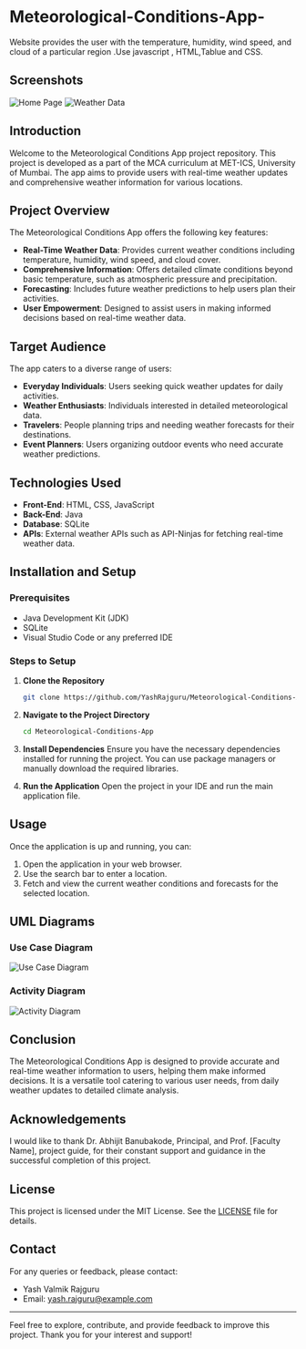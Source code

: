 # Meteorological-Conditions-App-
Website provides the user with the temperature, humidity, wind speed, and cloud of a particular region .Use javascript , HTML,Tablue and CSS.

## Screenshots

![Home Page](screenshots/home_page.png)
![Weather Data](screenshots/weather_data.png)

## Introduction

Welcome to the Meteorological Conditions App project repository. This project is developed as a part of the MCA curriculum at MET-ICS, University of Mumbai. The app aims to provide users with real-time weather updates and comprehensive weather information for various locations.

## Project Overview

The Meteorological Conditions App offers the following key features:

- **Real-Time Weather Data**: Provides current weather conditions including temperature, humidity, wind speed, and cloud cover.
- **Comprehensive Information**: Offers detailed climate conditions beyond basic temperature, such as atmospheric pressure and precipitation.
- **Forecasting**: Includes future weather predictions to help users plan their activities.
- **User Empowerment**: Designed to assist users in making informed decisions based on real-time weather data.

## Target Audience

The app caters to a diverse range of users:

- **Everyday Individuals**: Users seeking quick weather updates for daily activities.
- **Weather Enthusiasts**: Individuals interested in detailed meteorological data.
- **Travelers**: People planning trips and needing weather forecasts for their destinations.
- **Event Planners**: Users organizing outdoor events who need accurate weather predictions.

## Technologies Used

- **Front-End**: HTML, CSS, JavaScript
- **Back-End**: Java
- **Database**: SQLite
- **APIs**: External weather APIs such as API-Ninjas for fetching real-time weather data.

## Installation and Setup

### Prerequisites

- Java Development Kit (JDK)
- SQLite
- Visual Studio Code or any preferred IDE

### Steps to Setup

1. **Clone the Repository**
   ```bash
   git clone https://github.com/YashRajguru/Meteorological-Conditions-App.git
   ```

2. **Navigate to the Project Directory**
   ```bash
   cd Meteorological-Conditions-App
   ```

3. **Install Dependencies**
   Ensure you have the necessary dependencies installed for running the project. You can use package managers or manually download the required libraries.

4. **Run the Application**
   Open the project in your IDE and run the main application file.

## Usage

Once the application is up and running, you can:

1. Open the application in your web browser.
2. Use the search bar to enter a location.
3. Fetch and view the current weather conditions and forecasts for the selected location.


## UML Diagrams

### Use Case Diagram

![Use Case Diagram](uml/use_case_diagram.png)

### Activity Diagram

![Activity Diagram](uml/activity_diagram.png)

## Conclusion

The Meteorological Conditions App is designed to provide accurate and real-time weather information to users, helping them make informed decisions. It is a versatile tool catering to various user needs, from daily weather updates to detailed climate analysis.

## Acknowledgements

I would like to thank Dr. Abhijit Banubakode, Principal, and Prof. [Faculty Name], project guide, for their constant support and guidance in the successful completion of this project.

## License

This project is licensed under the MIT License. See the [LICENSE](LICENSE) file for details.

## Contact

For any queries or feedback, please contact:
- Yash Valmik Rajguru
- Email: yash.rajguru@example.com

---

Feel free to explore, contribute, and provide feedback to improve this project. Thank you for your interest and support!
